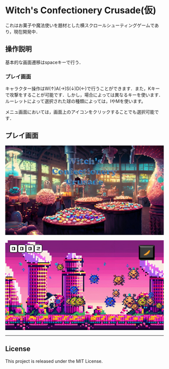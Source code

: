 # Witch's Confectionery Crusade(仮)
これはお菓子や魔法使いを題材とした横スクロールシューティングゲームであり，現在開発中．

## 操作説明
基本的な画面遷移はspaceキーで行う．

### プレイ画面
キャラクター操作はW(↑)A(→)S(↓)D(←)で行うことができます．また，Kキーで攻撃をすることが可能です．しかし，場合によっては異なるキーを使います．ルーレットによって選択された球の種類によっては，IやMを使います。

メニュ画面においては，画面上のアイコンをクリックすることでも選択可能です．


## プレイ画面
![Screenshot of a comment on a GitHub issue showing an image, added in the Markdown, of an Octocat smiling and raising a tentacle.](readme_assets/start_menu.png)

![Screenshot of a comment on a GitHub issue showing an image, added in the Markdown, of an Octocat smiling and raising a tentacle.](readme_assets/play.png)

---

## License
This project is released under the MIT License.
